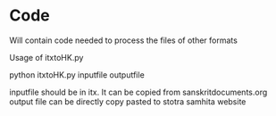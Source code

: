 Code
====

Will contain code needed to process the files of other formats

Usage of itxtoHK.py

python itxtoHK.py inputfile outputfile

inputfile should be in itx. It can be copied from sanskritdocuments.org
output file can be directly copy pasted to stotra samhita website

